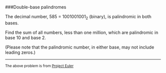 ###Double-base palindromes

The decimal number, 585 = 1001001001<sub>2</sub> (binary), is palindromic in both bases.

Find the sum of all numbers, less than one million, which are palindromic in base 10 and base 2.

(Please note that the palindromic number, in either base, may not include leading zeros.)

---

<sup>The above problem is from [Project Euler](https://projecteuler.net/problem=36)</sup>
